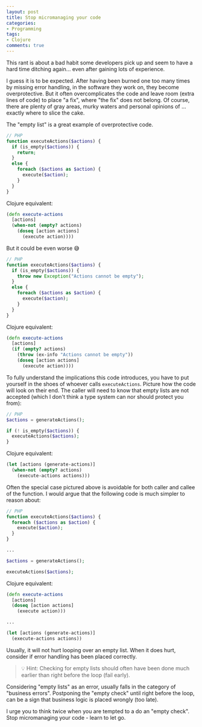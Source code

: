 ```yaml
---
layout: post
title: Stop micromanaging your code
categories:
- Programming
tags:
- Clojure
comments: true
---
```


This rant is about a bad habit some developers pick up and seem to have a hard
time ditching again... even after gaining lots of experience.

I guess it is to be expected. After having been burned one too many times by
missing error handling, in the software they work on, they become
overprotective. But it often overcomplicates the code and leave room (extra
lines of code) to place "a fix", where "the fix" does not belong. Of course,
there are plenty of gray areas, murky waters and personal opinions of ...
exactly where to slice the cake.

The "empty list" is a great example of overprotective code.


```php
// PHP
function executeActions($actions) {
  if (is_empty($actions)) {
    return;
  }
  else {
    foreach ($actions as $action) {
      execute($action);
    }
  }
}
```

Clojure equivalent:
```clojure
(defn execute-actions
  [actions]
  (when-not (empty? actions)
    (doseq [action actions]
      (execute action))))
```

But it could be even worse 😅
```php
// PHP
function executeActions($actions) {
  if (is_empty($actions)) {
    throw new Exception("Actions cannot be empty");
  }
  else {
    foreach ($actions as $action) {
      execute($action);
    }
  }
}
```

Clojure equivalent:
```clojure
(defn execute-actions
  [actions]
  (if (empty? actions)
    (throw (ex-info "Actions cannot be empty"))
    (doseq [action actions]
      (execute action))))
```


To fully understand the implications this code introduces, you have to put
yourself in the shoes of whoever calls `executeActions`. Picture how the code
will look on their end. The caller will need to know that empty lists are not
accepted (which I don't think a type system can nor should protect you from):

```php
// PHP
$actions = generateActions();

if (! is_empty($actions)) {
  executeActions($actions);
}
```

Clojure equivalent:
```clojure
(let [actions (generate-actions)]
  (when-not (empty? actions)
    (execute-actions actions)))
```

Often the special case pictured above is avoidable for both caller and callee of
the function. I would argue that the following code is much simpler to reason
about:

```php
// PHP
function executeActions($actions) {
  foreach ($actions as $action) {
    execute($action);
  }
}

...

$actions = generateActions();

executeActions($actions);
```


Clojure equivalent:
```clojure
(defn execute-actions
  [actions]
  (doseq [action actions]
    (execute action)))

...

(let [actions (generate-actions)]
  (execute-actions actions))
```


Usually, it will not hurt looping over an empty list. When it does hurt,
consider if error handling has been placed correctly.

> 💡 Hint: Checking for empty lists should often have been done much earlier
> than right before the loop (fail early).

Considering "empty lists" as an error, usually falls in the category of
"business errors". Postponing the "empty check" until right before the loop, can
be a sign that business logic is placed wrongly (too late).

I urge you to think twice when you are tempted to a do an "empty check".
Stop micromanaging your code - learn to let go.